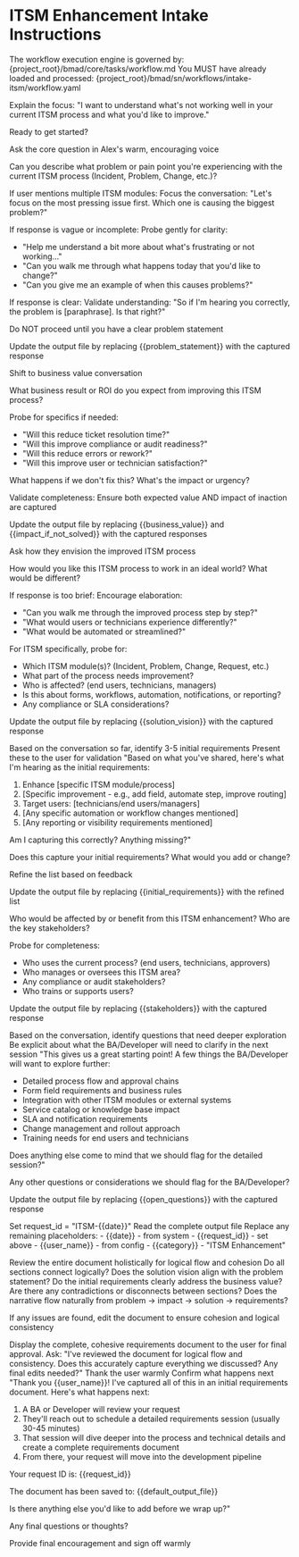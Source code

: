# ITSM Enhancement Intake Instructions

<critical>The workflow execution engine is governed by: {project_root}/bmad/core/tasks/workflow.md</critical>
<critical>You MUST have already loaded and processed: {project_root}/bmad/sn/workflows/intake-itsm/workflow.yaml</critical>

<workflow>

<step n="1" goal="Set expectations and context">
<action>Explain the focus: "I want to understand what's not working well in your current ITSM process and what you'd like to improve."</action>

<ask>Ready to get started?</ask>
</step>

<step n="2" goal="Capture problem statement">
<action>Ask the core question in Alex's warm, encouraging voice</action>

<ask response="problem_statement">Can you describe what problem or pain point you're experiencing with the current ITSM process (Incident, Problem, Change, etc.)?</ask>

<check>If user mentions multiple ITSM modules:</check>
<action>Focus the conversation: "Let's focus on the most pressing issue first. Which one is causing the biggest problem?"</action>

<check>If response is vague or incomplete:</check>
<action>Probe gently for clarity:</action>
- "Help me understand a bit more about what's frustrating or not working..."
- "Can you walk me through what happens today that you'd like to change?"
- "Can you give me an example of when this causes problems?"

<check>If response is clear:</check>
<action>Validate understanding: "So if I'm hearing you correctly, the problem is [paraphrase]. Is that right?"</action>

<critical>Do NOT proceed until you have a clear problem statement</critical>

<action>Update the output file by replacing {{problem_statement}} with the captured response</action>
</step>

<step n="3" goal="Understand business impact and ROI">
<action>Shift to business value conversation</action>

<ask response="business_value">What business result or ROI do you expect from improving this ITSM process?</ask>

<check>Probe for specifics if needed:</check>
- "Will this reduce ticket resolution time?"
- "Will this improve compliance or audit readiness?"
- "Will this reduce errors or rework?"
- "Will this improve user or technician satisfaction?"

<ask response="impact_if_not_solved">What happens if we don't fix this? What's the impact or urgency?</ask>

<check>Validate completeness:</check>
<action>Ensure both expected value AND impact of inaction are captured</action>

<action>Update the output file by replacing {{business_value}} and {{impact_if_not_solved}} with the captured responses</action>
</step>

<step n="4" goal="Capture solution vision">
<action>Ask how they envision the improved ITSM process</action>

<ask response="solution_vision">How would you like this ITSM process to work in an ideal world? What would be different?</ask>

<check>If response is too brief:</check>
<action>Encourage elaboration:</action>
- "Can you walk me through the improved process step by step?"
- "What would users or technicians experience differently?"
- "What would be automated or streamlined?"

<check>For ITSM specifically, probe for:</check>
- Which ITSM module(s)? (Incident, Problem, Change, Request, etc.)
- What part of the process needs improvement?
- Who is affected? (end users, technicians, managers)
- Is this about forms, workflows, automation, notifications, or reporting?
- Any compliance or SLA considerations?

<action>Update the output file by replacing {{solution_vision}} with the captured response</action>
</step>

<step n="5" goal="Identify initial requirements">
<action>Based on the conversation so far, identify 3-5 initial requirements</action>
<action>Present these to the user for validation</action>

<example>
"Based on what you've shared, here's what I'm hearing as the initial requirements:

1. Enhance [specific ITSM module/process]
2. [Specific improvement - e.g., add field, automate step, improve routing]
3. Target users: [technicians/end users/managers]
4. [Any specific automation or workflow changes mentioned]
5. [Any reporting or visibility requirements mentioned]

Am I capturing this correctly? Anything missing?"
</example>

<ask response="initial_requirements">Does this capture your initial requirements? What would you add or change?</ask>

<action>Refine the list based on feedback</action>

<action>Update the output file by replacing {{initial_requirements}} with the refined list</action>
</step>

<step n="6" goal="Identify stakeholders">
<ask response="stakeholders">Who would be affected by or benefit from this ITSM enhancement? Who are the key stakeholders?</ask>

<check>Probe for completeness:</check>
- Who uses the current process? (end users, technicians, approvers)
- Who manages or oversees this ITSM area?
- Any compliance or audit stakeholders?
- Who trains or supports users?

<action>Update the output file by replacing {{stakeholders}} with the captured response</action>
</step>

<step n="7" goal="Identify open questions">
<action>Based on the conversation, identify questions that need deeper exploration</action>
<action>Be explicit about what the BA/Developer will need to clarify in the next session</action>

<example>
"This gives us a great starting point! A few things the BA/Developer will want to explore further:

- Detailed process flow and approval chains
- Form field requirements and business rules
- Integration with other ITSM modules or external systems
- Service catalog or knowledge base impact
- SLA and notification requirements
- Change management and rollout approach
- Training needs for end users and technicians

Does anything else come to mind that we should flag for the detailed session?"
</example>

<ask response="open_questions">Any other questions or considerations we should flag for the BA/Developer?</ask>

<action>Update the output file by replacing {{open_questions}} with the captured response</action>
</step>

<step n="8" goal="Finalize and review requirements document for cohesion">
<action>Set request_id = "ITSM-{{date}}"</action>
<action>Read the complete output file</action>
<action>Replace any remaining placeholders:</action>
- {{date}} - from system
- {{request_id}} - set above
- {{user_name}} - from config
- {{category}} - "ITSM Enhancement"

<action>Review the entire document holistically for logical flow and cohesion</action>
<check>Do all sections connect logically?</check>
<check>Does the solution vision align with the problem statement?</check>
<check>Do the initial requirements clearly address the business value?</check>
<check>Are there any contradictions or disconnects between sections?</check>
<check>Does the narrative flow naturally from problem → impact → solution → requirements?</check>

<action>If any issues are found, edit the document to ensure cohesion and logical consistency</action>

<template-output>
Display the complete, cohesive requirements document to the user for final approval.
Ask: "I've reviewed the document for logical flow and consistency. Does this accurately capture everything we discussed? Any final edits needed?"
</template-output>
</step>

<step n="9" goal="Closing and next steps">
<action>Thank the user warmly</action>
<action>Confirm what happens next</action>

<example>
"Thank you {{user_name}}! I've captured all of this in an initial requirements document. Here's what happens next:

1. A BA or Developer will review your request
2. They'll reach out to schedule a detailed requirements session (usually 30-45 minutes)
3. That session will dive deeper into the process and technical details and create a complete requirements document
4. From there, your request will move into the development pipeline

Your request ID is: {{request_id}}

The document has been saved to: {{default_output_file}}

Is there anything else you'd like to add before we wrap up?"
</example>

<ask>Any final questions or thoughts?</ask>

<action>Provide final encouragement and sign off warmly</action>
</step>

</workflow>